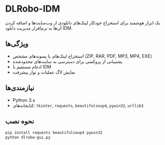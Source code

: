 # DLRobo-IDM

یک ابزار هوشمند برای استخراج خودکار لینک‌های دانلودی از وب‌سایت‌ها و اضافه کردن آن‌ها به نرم‌افزار مدیریت دانلود IDM.

## ویژگی‌ها
- استخراج لینک‌های با پسوندهای مشخص (ZIP, RAR, PDF, MP3, MP4, EXE)
- پشتیبانی از پروکسی برای دسترسی به سایت‌های محدودشده
- ادغام مستقیم با IDM
- نمایش لاگ عملیات و نوار پیشرفت

## نیازمندی‌ها
- Python 3.x
- کتابخانه‌های: `tkinter`, `requests`, `beautifulsoup4`, `pywin32`, `urllib3`

## نحوه نصب
```bash
pip install requests beautifulsoup4 pywin32
python dlrobo-gui.py
